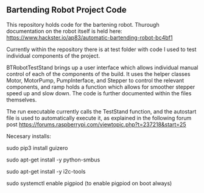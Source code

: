 ## Bartending Robot Project Code

This repository holds code for the bartening robot. 
Thurough documentation on the robot itself is held here: 
https://www.hackster.io/ap83/automatic-bartending-robot-bc4bf1

Currently within the repository there is at test folder with code I used to 
test individual components of the project.

BTRobotTestStand brings up a user interface which allows individual manual
control of each of the components of the build. It uses the helper classes
Motor, MotorPump, PumpInterface, and Stepper to control the relevant components, and ramp holds a function
which allows for smoother stepper speed up and slow down. The code is further 
documented within the files themselves.

The run executable currently calls the TestStand function, and the autostart file is used to
automatically execute it, as explained in the following forum post
https://forums.raspberrypi.com/viewtopic.php?t=237218&start=25

Necesary installs: 

sudo pip3 install guizero

sudo apt-get install -y python-smbus

sudo apt-get install -y i2c-tools

sudo systemctl enable pigpiod (to enable pigpiod on boot always)

